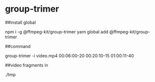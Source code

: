 # group-trimer

##install global

npm i -g @ffmpeg-kit/group-trimer
yarn global add @ffmpeg-kit/group-trimer

##command

group-trimer -i video.mp4 00:06:00-20 00:20:10-15 01:00:11-40

##video fragments in

./tmp
